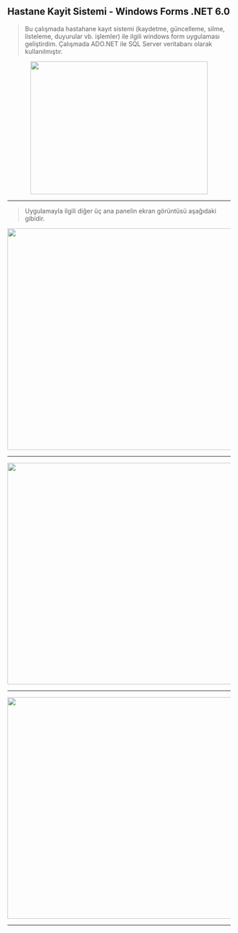 ## Hastane Kayit Sistemi - Windows Forms .NET 6.0
> Bu çalışmada hastahane kayıt sistemi (kaydetme, güncelleme, silme, listeleme, duyurular vb. işlemler) ile ilgili windows form uygulaması geliştirdim. Çalışmada ADO.NET ile SQL Server veritabanı olarak kullanılmıştır.

<p align="center">
  <img width="400" height="300" src="https://user-images.githubusercontent.com/31667471/202015199-aec9b5a4-87df-43a5-8468-090aa89e31a8.png">
</p>

---
> Uygulamayla ilgili diğer üç ana panelin ekran görüntüsü aşağıdaki gibidir.
<p align="center">
  <img width="750" height="500" src="https://user-images.githubusercontent.com/31667471/202016603-3cd36e14-5045-4123-8b59-4aceb637278a.png">
</p>

---

<p align="center">
  <img width="750" height="500" src="https://user-images.githubusercontent.com/31667471/202016893-26e9cd34-1465-43c7-8e49-ccd0d0fb13ec.png">
</p>

---

<p align="center">
  <img width="750" height="500" src="https://user-images.githubusercontent.com/31667471/202017130-d145732b-c09f-46a5-921d-21a590164aaa.png">
</p>

---
